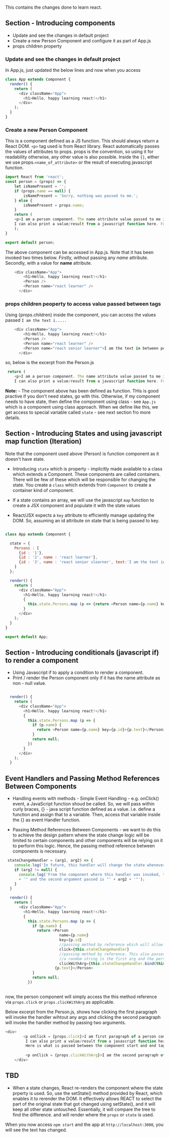 This contains the changes done to learn react. 


## Section - Introducing components

* Update and see the changes in default project
* Create a new Person Component and configure it as part of App.js
* props children property


### Update and see the changes in default project

In App.js, just updated the below lines and now when you access 

```javascript
class App extends Component {
  render() {
    return (
      <div className="App">
        <h1>Hello, happy learning react!</h1>
      </div>
    );
  }
}
```

### Create a new Person Component
This is a component defined as a JS function. This should always return a React DOM. 
`<p>` tag used is from React library. React automatically passes the values of attributes to props.
props is the convention, so using it for readability otherwise, any other value is also possible.
Inside the `{}`, either we use props.`<name_of_attribute>` or the result of executing javascript function.



```javascript
import React from 'react';
const person = (props) => {
    let isNamePresent = '';
    if (props.name == null) {
        isNamePresent = 'Sorry, nothing was passed to me.'; 
    } else {
        isNamePresent = props.name;
    }
    return (
    <p>I am a person component. The name attribute value passed to me is <b>{isNamePresent}</b>. 
    I can also print a value/result from a javascript function here. For e.g. {Math.random()} </p>
    );
}

export default person;

```

The above component can be accessed in App.js. Note that it has been invoked two times below.
Firstly, without passing any *name* attribute. Secondly, with a value for **name** attribute.

```javascript
    <div className="App">
        <h1>Hello, happy learning react!</h1>
        <Person />
        <Person name="react learner" />
      </div>
```

### props children peoperty to access value passed between tags
Using {props.children} inside the component, you can access the values passed `I am the text i.....`

```javascript
    <div className="App">
        <h1>Hello, happy learning react!</h1>
        <Person />
        <Person name="react learner" />
        <Person name="react senior learner">I am the text in between person component tag. To see me use props.children inside component</Person>
      </div>
```
so, below is the excerpt from the Person.js

```javascript
 return (
    <p>I am a person component. The name attribute value passed to me is <b>{isNamePresent}</b>. 
    I can also print a value/result from a javascript function here. For e.g. {Math.random()}. Here is what is passed between the component start and end tags - <em>{props.children}</em></p>

```

**Note:** - The component above has been defined as function. THis is good practive if you don't need states, go with this. Otherwise, if my component needs to have state, then define the component using class - see `App.js` which is a component using class approach. When we define like this, we get access to special variable called `state` - see next section fro more details.

## Section - Introducing States and using javascript map function (Iteration)

Note that the component used above (Person) is function component as it doesn't have state. 

* Introducing `state` which is property - implicitly made available to a class which extends a Component. These components are called containers. There will be few of these which will be responsible for changing the state. You create a `class` which extends from `Component` to create a container kind of component.

* If a state contains an array, we will use the javascript `map` function to create a JSX component and populate it with the state values

* React/JSX expects a `key` attribute to efficiently manage updating the DOM. So, assuming an id attribute on state that is being passed to key.

```javascript

class App extends Component {

  state = {
    Persons : [
      {id : '1'},
      {id : '2', name : 'react learner'},
      {id : '3', name : 'react senior slearner', text:'I am the text in between person component tag. To see me use props.children inside component'}
    ]
  };

  render() {
    return (
      <div className="App">
        <h1>Hello, happy learning react!</h1>
        {
          this.state.Persons.map (p => {return <Person name={p.name} key={p.id}>{p.text}</Person>})
        }  
      </div>
    );
  }
}

export default App;

```

## Section - Introducing conditionals (javascript if) to render a component

* Using Javascript if to apply a condition to render a component. 
* Print / render the Person component only if it has the name attribute as non - null value.

```javascript

  render() {
    return (
      <div className="App">
        <h1>Hello, happy learning react!</h1>
        {
          this.state.Persons.map (p => {
            if (p.name) {
              return <Person name={p.name} key={p.id}>{p.text}</Person>
            }
            return null;
          })
        }  
      </div>
    );
  }

```

## Event Handlers and Passing Method References Between Components

* Handling events with methods - Simple Event Handling - e.g. onClick() event, a JavaScript function shoud be called. So, we will pass within curly braces, {} - java script function defined as a value. i.e. define a function and assign that to a variable. Then, access that variable inside the {} as event Handler function.

* Passing Method References Between Components - we want to do this to achieve the design pattern where the state change logic will be limited to certain components and other components will be relying on it to perform this logic. Hence, the passing method reference between components is necessary.


```javascript
 stateChangeHandler = (arg1, arg2) => {
    console.log('In future, this handler will change the state whenever invoked.');
    if (arg2 != null) {
      console.log('From the component where this handler was invoked, the first argument passed is "' + arg1 
      + '" and the second argument passed is "' + arg2 + '"');
    }
  }

  render() {
    return (
      <div className="App">
        <h1>Hello, happy learning react!</h1>
        {
          this.state.Persons.map (p => {
            if (p.name) {
              return <Person 
                        name={p.name} 
                        key={p.id} 
                        //passing method by reference which will allow access to handler method in another component. No args passed.
                        click={this.stateChangeHandler} 
                        //passing method by reference. This also passes two args which will get accessed in handler method.
                        //a random string is the first arg and the person component ID attribute is the second arg.
                        clickWithArg={this.stateChangeHandler.bind(this, 'I am the first arg', p.id)}>
                      {p.text}</Person>
            }
            return null;
          })
          
```
now, the person component will simply access the this method reference via `props.click` or `props.clickWithArg` as applicable.

Below excerpt from the Person.js, shows how clicking the first paragraph will invoke the handler wihtout any args and clicking the 
second paragraph will invoke the handler method by passing two arguments.

```javascript
<div>
        <p onClick = {props.click}>I am first paragraph of a person component. The name attribute value passed to me is <b>{isNamePresent}</b>. 
         I can also print a value/result from a javascript function here. For e.g. {Math.random()}. 
         Here is what is passed between the component start and end tags - <em>{props.children}</em>. Now, if you click me, I will demo how to pass method references between components.</p>
        
         <p onClick = {props.clickWithArg}>I am the second paragraph of the above person component. Now, if you click me, I will demo how to pass method references between components. Also, I will pass the arguments to the handler. For instance, I pass the ID of this component as second argument.</p>
    </div>
```


## TBD

* When a state changes, React re-renders the component where the state prperty is used. So, use the setState() method provided by React, which enables it to rerender the DOM. It effectively allows REACT to select the part of the original state that got changed using setState(), and it will keep all other state untouched. Essentially, it will compare the tree to find the difference. and will render where the `props` or `state` is used. 

When you now access `npm start` and the app at `http://localhost:3000`, you will see the text has changed.